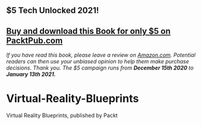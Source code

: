## $5 Tech Unlocked 2021!
[Buy and download this Book for only $5 on PacktPub.com](https://www.packtpub.com/product/virtual-reality-blueprints/9781786462985)
-----
*If you have read this book, please leave a review on [Amazon.com](https://www.amazon.com/gp/product/1786462982).     Potential readers can then use your unbiased opinion to help them make purchase decisions. Thank you. The $5 campaign         runs from __December 15th 2020__ to __January 13th 2021.__*

# Virtual-Reality-Blueprints
Virtual Reality Blueprints, published by Packt
